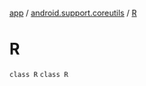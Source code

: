 [app](../../index.md) / [android.support.coreutils](../index.md) / [R](./index.md)

# R

`class R`
`class R`